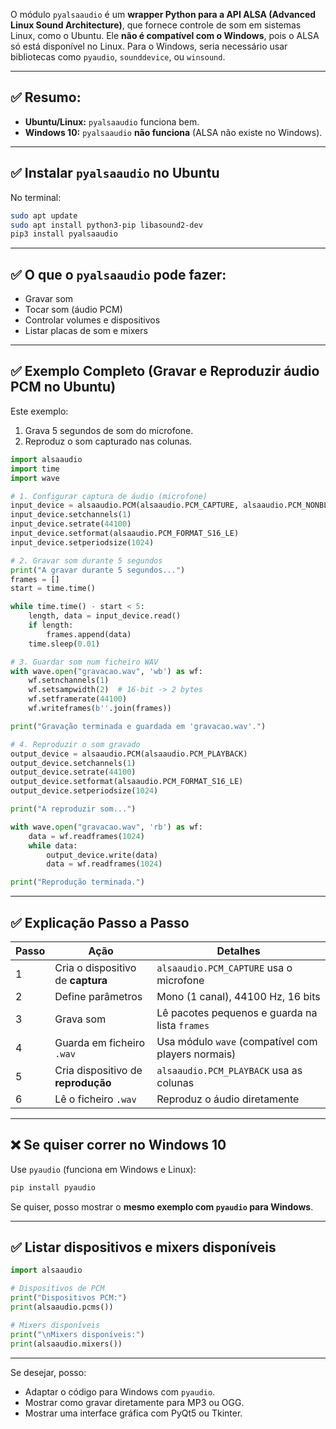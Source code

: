 O módulo `pyalsaaudio` é um **wrapper Python para a API ALSA (Advanced Linux Sound Architecture)**, que fornece controle de som em sistemas Linux, como o Ubuntu. Ele **não é compatível com o Windows**, pois o ALSA só está disponível no Linux. Para o Windows, seria necessário usar bibliotecas como `pyaudio`, `sounddevice`, ou `winsound`.

---

## ✅ Resumo:

* **Ubuntu/Linux:** `pyalsaaudio` funciona bem.
* **Windows 10:** `pyalsaaudio` **não funciona** (ALSA não existe no Windows).

---

## ✅ Instalar `pyalsaaudio` no Ubuntu

No terminal:

```bash
sudo apt update
sudo apt install python3-pip libasound2-dev
pip3 install pyalsaaudio
```

---

## ✅ O que o `pyalsaaudio` pode fazer:

* Gravar som
* Tocar som (áudio PCM)
* Controlar volumes e dispositivos
* Listar placas de som e mixers

---

## ✅ Exemplo Completo (Gravar e Reproduzir áudio PCM no Ubuntu)

Este exemplo:

1. Grava 5 segundos de som do microfone.
2. Reproduz o som capturado nas colunas.

```python
import alsaaudio
import time
import wave

# 1. Configurar captura de áudio (microfone)
input_device = alsaaudio.PCM(alsaaudio.PCM_CAPTURE, alsaaudio.PCM_NONBLOCK)
input_device.setchannels(1)
input_device.setrate(44100)
input_device.setformat(alsaaudio.PCM_FORMAT_S16_LE)
input_device.setperiodsize(1024)

# 2. Gravar som durante 5 segundos
print("A gravar durante 5 segundos...")
frames = []
start = time.time()

while time.time() - start < 5:
    length, data = input_device.read()
    if length:
        frames.append(data)
    time.sleep(0.01)

# 3. Guardar som num ficheiro WAV
with wave.open("gravacao.wav", 'wb') as wf:
    wf.setnchannels(1)
    wf.setsampwidth(2)  # 16-bit -> 2 bytes
    wf.setframerate(44100)
    wf.writeframes(b''.join(frames))

print("Gravação terminada e guardada em 'gravacao.wav'.")

# 4. Reproduzir o som gravado
output_device = alsaaudio.PCM(alsaaudio.PCM_PLAYBACK)
output_device.setchannels(1)
output_device.setrate(44100)
output_device.setformat(alsaaudio.PCM_FORMAT_S16_LE)
output_device.setperiodsize(1024)

print("A reproduzir som...")

with wave.open("gravacao.wav", 'rb') as wf:
    data = wf.readframes(1024)
    while data:
        output_device.write(data)
        data = wf.readframes(1024)

print("Reprodução terminada.")
```

---

## ✅ Explicação Passo a Passo

| Passo | Ação                               | Detalhes                                           |
| ----- | ---------------------------------- | -------------------------------------------------- |
| 1     | Cria o dispositivo de **captura**  | `alsaaudio.PCM_CAPTURE` usa o microfone            |
| 2     | Define parâmetros                  | Mono (1 canal), 44100 Hz, 16 bits                  |
| 3     | Grava som                          | Lê pacotes pequenos e guarda na lista `frames`     |
| 4     | Guarda em ficheiro `.wav`          | Usa módulo `wave` (compatível com players normais) |
| 5     | Cria dispositivo de **reprodução** | `alsaaudio.PCM_PLAYBACK` usa as colunas            |
| 6     | Lê o ficheiro `.wav`               | Reproduz o áudio diretamente                       |

---

## ❌ Se quiser correr no Windows 10

Use `pyaudio` (funciona em Windows e Linux):

```bash
pip install pyaudio
```

Se quiser, posso mostrar o **mesmo exemplo com `pyaudio` para Windows**.

---

## ✅ Listar dispositivos e mixers disponíveis

```python
import alsaaudio

# Dispositivos de PCM
print("Dispositivos PCM:")
print(alsaaudio.pcms())

# Mixers disponíveis
print("\nMixers disponíveis:")
print(alsaaudio.mixers())
```

---

Se desejar, posso:

* Adaptar o código para Windows com `pyaudio`.
* Mostrar como gravar diretamente para MP3 ou OGG.
* Mostrar uma interface gráfica com PyQt5 ou Tkinter.

